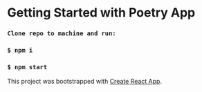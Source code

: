 # Getting Started with Poetry App

### `Clone repo to machine and run:`
### `$ npm i`
### `$ npm start`

This project was bootstrapped with [Create React App](https://github.com/facebook/create-react-app).

##

